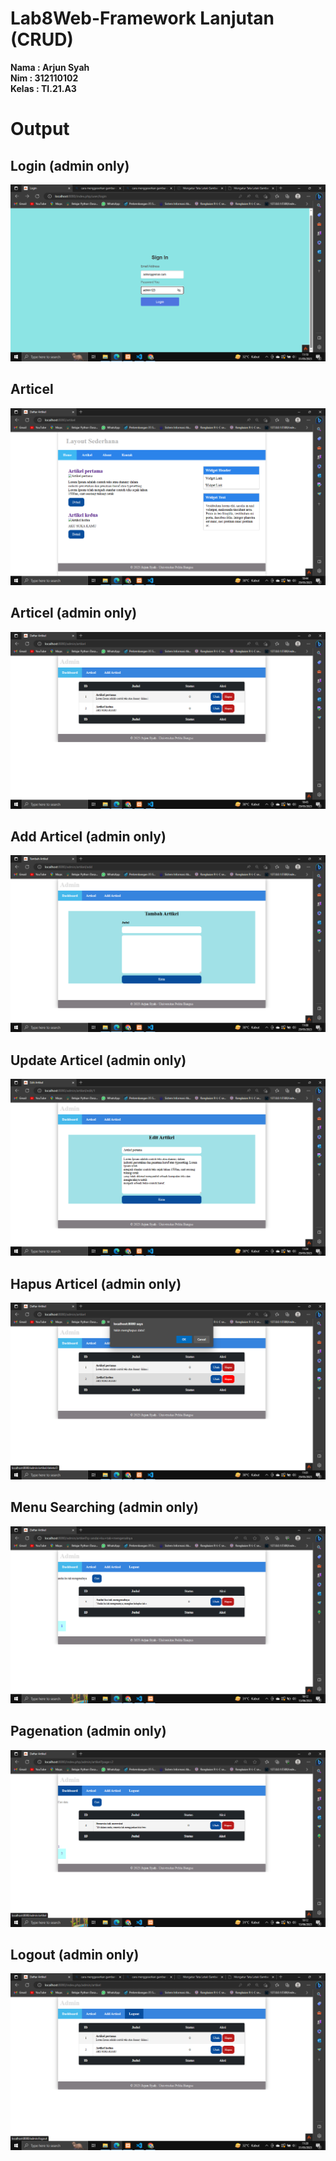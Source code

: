 # Lab8Web-Framework Lanjutan (CRUD)

**Nama   : Arjun Syah** <br/>
**Nim   : 312110102** <br/>
**Kelas : TI.21.A3** <br/>


# Output
## Login (admin only)
![ArjunSyah](./img/login.png)
## Articel

![ArjunSyah](./img/artikel.png)

## Articel (admin only)

![ArjunSyah](./img/admin.png)

## Add Articel (admin only)

![ArjunSyah](./img/tambah.png)


## Update Articel (admin only)

![ArjunSyah](./img/edit.png)

## Hapus Articel (admin only)

![ArjunSyah](./img/hapus.png)

## Menu Searching (admin only)
![ArjunSyah](./img/searc.png)

## Pagenation (admin only)
![ArjunSyah](./img/pagenation.png)

## Logout (admin only)

![ArjunSyah](./img/logout.png)